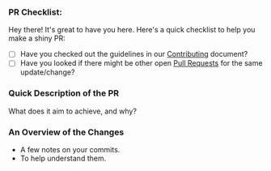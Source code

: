 ### PR Checklist:

Hey there! It's great to have you here. Here's a quick checklist to help you make a shiny PR:

* [ ] Have you checked out the guidelines in our [Contributing](https://github.com/FightPandemics/FightPandemics/blob/master/CONTRIBUTING.md) document?
* [ ] Have you looked if there might be other open [Pull Requests](../../../pulls) for the same update/change?

### Quick Description of the PR

What does it aim to achieve, and why?

### An Overview of the Changes

* A few notes on your commits.
* To help understand them.
